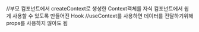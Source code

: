 //부모 컴포넌트에서 createContext로 생성한 Context객체를 자식 컴포넌트에서 쉽게 사용할 수 있도록 만들어진 Hook
//useContext를 사용하면 데이터를 전달하기위해 props를 사용하지 않아도 됨
